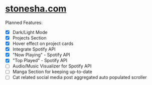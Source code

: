 # [stonesha.com](http://stonesha.com)

Planned Features:
- [x] Dark/Light Mode
- [x] Projects Section
- [x] Hover effect on project cards
- [x] Integrate Spotify API
- [x] "Now Playing" - Spotify API
- [x] "Top Played" - Spotify API
- [ ] Audio/Music Visualizer for Spotify API
- [ ] Manga Section for keeping up-to-date
- [ ] Cat related social media post aggregated auto populated scroller
